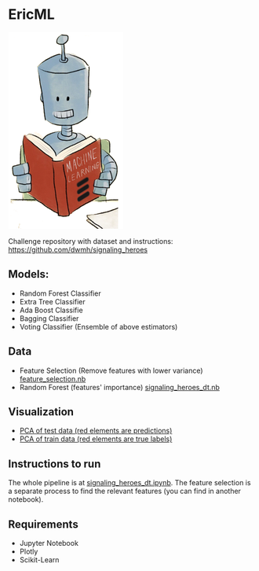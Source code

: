 # EricML

![Eric Doing Machine Learning for Ericsson](eric.png)

Challenge repository with dataset and instructions: https://github.com/dwmh/signaling_heroes

## Models:

- Random Forest Classifier
- Extra Tree Classifier
- Ada Boost Classifie
- Bagging Classifier
- Voting Classifier (Ensemble of above estimators)

## Data

- Feature Selection (Remove features with lower variance) [feature_selection.nb]()
- Random Forest (features' importance) [signaling_heroes_dt.nb]()


## Visualization

- [PCA of test data (red elements are predictions)](pca_testdata.html)
- [PCA of train data (red elements are true labels)](pca_testdata.html)

## Instructions to run

The whole pipeline is at [signaling_heroes_dt.ipynb](https://github.com/novinsh/signaling_heroes/blob/master/signaling_heroes_dt.ipynb). The feature selection is a separate process to find the relevant features (you can find in another notebook).

## Requirements

- Jupyter Notebook
- Plotly
- Scikit-Learn
